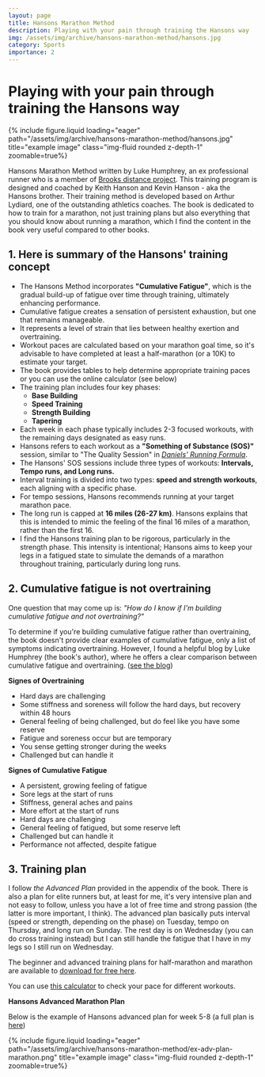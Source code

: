 ```yaml
---
layout: page
title: Hansons Marathon Method
description: Playing with your pain through training the Hansons way
img: /assets/img/archive/hansons-marathon-method/hansons.jpg
category: Sports
importance: 2
---
```


# Playing with your pain through training the Hansons way

<div class="row justify-content-sm-center">
  <div class="col-sm-4">
    {% include figure.liquid loading="eager" path="/assets/img/archive/hansons-marathon-method/hansons.jpg" title="example image" class="img-fluid rounded z-depth-1" zoomable=true%}
  </div>
</div>

Hansons Marathon Method written by Luke Humphrey, an ex professional runner who is a member of
[Brooks distance project](https://en.wikipedia.org/wiki/Hansons-Brooks_Distance_Project). This training program
is designed and coached by Keith Hanson and Kevin Hanson - aka the Hansons brother. Their training method
is developed based on Arthur Lydiard, one of the outstanding athletics coaches. The book is dedicated to
how to train for a marathon, not just training plans but also everything that you should know about running
a marathon, which I find the content in the book very useful compared to other books.

## 1. Here is summary of the Hansons' training concept

- The Hansons Method incorporates **"Cumulative Fatigue"**, which is the gradual build-up of fatigue over 
  time through training, ultimately enhancing performance.
- Cumulative fatigue creates a sensation of persistent exhaustion, but one that remains manageable.
- It represents a level of strain that lies between healthy exertion and overtraining.
- Workout paces are calculated based on your marathon goal time, so it's advisable to have completed 
  at least a half-marathon (or a 10K) to estimate your target.
- The book provides tables to help determine appropriate training paces or you can use the online calculator 
  (see below)
- The training plan includes four key phases:
  - **Base Building**
  - **Speed Training**
  - **Strength Building**
  - **Tapering**
- Each week in each phase typically includes 2-3 focused workouts, with the remaining days designated as easy runs.
- Hansons refers to each workout as a **"Something of Substance (SOS)"** session, 
  similar to "The Quality Session" in [*Daniels' Running Formula*](https://rangsimanketkaew.github.io/archive/daniels-running-formula/).
- The Hansons' SOS sessions include three types of workouts: **Intervals, Tempo runs, and Long runs.**
- Interval training is divided into two types: **speed and strength workouts**, each aligning with a specific phase.
- For tempo sessions, Hansons recommends running at your target marathon pace.
- The long run is capped at **16 miles (26-27 km)**. Hansons explains that this is intended to mimic 
  the feeling of the final 16 miles of a marathon, rather than the first 16.
- I find the Hansons training plan to be rigorous, particularly in the strength phase. 
  This intensity is intentional; Hansons aims to keep your legs in a fatigued state to simulate the demands 
  of a marathon throughout training, particularly during long runs.

## 2. Cumulative fatigue is not overtraining

One question that may come up is: *"How do I know if I'm building cumulative fatigue and not overtraining?"*

To determine if you're building cumulative fatigue rather than overtraining, the book doesn't provide 
clear examples of cumulative fatigue, only a list of symptoms indicating overtraining. 
However, I found a helpful blog by Luke Humphrey (the book's author), where he offers a clear comparison 
between cumulative fatigue and overtraining. 
([see the blog](https://lukehumphreyrunning.com/discerning-between-cumulative-fatigue-and-overtraining/))

**Signes of Overtraining**

- Hard days are challenging
- Some stiffness and soreness will follow the hard days, but recovery within 48 hours
- General feeling of being challenged, but do feel like you have some reserve
- Fatigue and soreness occur but are temporary
- You sense getting stronger during the weeks
- Challenged but can handle it

**Signes of Cumulative Fatigue**

- A persistent, growing feeling of fatigue
- Sore legs at the start of runs
- Stiffness, general aches and pains
- More effort at the start of runs
- Hard days are challenging
- General feeling of fatigued, but some reserve left
- Challenged but can handle it
- Performance not affected, despite fatigue

## 3. Training plan

I follow *the Advanced Plan* provided in the appendix of the book. There is also a plan for elite runners but, 
at least for me, it's very intensive plan and not easy to follow, unless you have a lot of free time and strong passion
(the latter is more important, I think). The advanced plan basically puts interval (speed or strength, depending on the phase) 
on Tuesday, tempo on Thursday, and long run on Sunday. The rest day is on Wednesday (you can do cross training instead) but
I can still handle the fatigue that I have in my legs so I still run on Wednesday.

The beginner and advanced training plans for half-marathon and marathon are available to
[download for free here](https://shop.hansons-running.com/content/training-plans).

You can use [this calculator](https://lukehumphreyrunning.com/hmmcalculator/race_equivalency_calculator.php)
to check your pace for different workouts.

**Hansons Advanced Marathon Plan**

Below is the example of Hansons advanced plan for week 5-8 (a full plan is [here](https://s3.us-central-1.wasabisys.com/hansons/Advanced_Marathon_-_new.pdf))

<div class="row justify-content-sm-center">
  <div class="col-sm-10">
    {% include figure.liquid loading="eager" path="/assets/img/archive/hansons-marathon-method/ex-adv-plan-marathon.png" title="example image" class="img-fluid rounded z-depth-1" zoomable=true%}
  </div>
</div>
